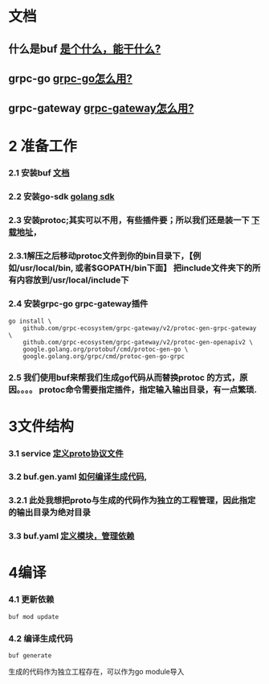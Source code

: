 # 文档
## 什么是buf [是个什么，能干什么?](https://docs.buf.build/introduction)
## grpc-go [grpc-go怎么用?](https://grpc.io/docs/languages/go/quickstart/)
## grpc-gateway [grpc-gateway怎么用?](https://github.com/grpc-ecosystem/grpc-gateway)

# 2 准备工作  
### 2.1 安装buf [文档](https://docs.buf.build/installation)  
### 2.2 安装go-sdk [golang sdk](https://golang.org/dl/)  
### 2.3 安装protoc;其实可以不用，有些插件要；所以我们还是装一下 [下载地址](https://github.com/protocolbuffers/protobuf/releases)，
### 2.3.1解压之后移动protoc文件到你的bin目录下，【例如/usr/local/bin, 或者$GOPATH/bin下面】 把include文件夹下的所有内容放到/usr/local/include下
### 2.4 安装grpc-go grpc-gateway插件
```
go install \
    github.com/grpc-ecosystem/grpc-gateway/v2/protoc-gen-grpc-gateway \
    github.com/grpc-ecosystem/grpc-gateway/v2/protoc-gen-openapiv2 \
    google.golang.org/protobuf/cmd/protoc-gen-go \
    google.golang.org/grpc/cmd/protoc-gen-go-grpc  
```

### 2.5 我们使用buf来帮我们生成go代码从而替换protoc 的方式，原因。。。。  protoc命令需要指定插件，指定输入输出目录，有一点繁琐. 

# 3文件结构
### 3.1 service [定义proto协议文件](https://github.com/hardstifler/buf_demo/tree/dev/service)
### 3.2 buf.gen.yaml [如何编译生成代码](https://github.com/hardstifler/buf_demo/blob/dev/buf.gen.yaml),
### 3.2.1 此处我想把proto与生成的代码作为独立的工程管理，因此指定的输出目录为绝对目录
### 3.3 buf.yaml [定义模块，管理依赖](https://github.com/hardstifler/buf_demo/blob/dev/buf.yaml)

# 4编译
### 4.1 更新依赖
```
buf mod update
```
### 4.2 编译生成代码
```
buf generate
```
生成的代码作为独立工程存在，可以作为go module导入

